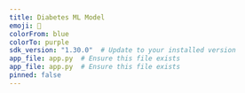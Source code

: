 ```yaml
---
title: Diabetes ML Model
emoji: 🧬
colorFrom: blue
colorTo: purple
sdk_version: "1.30.0"  # Update to your installed version
app_file: app.py  # Ensure this file exists
app_file: app.py  # Ensure this file exists
pinned: false
---
```

